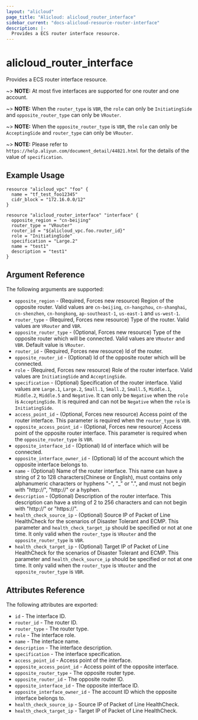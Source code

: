 ```yaml
---
layout: "alicloud"
page_title: "Alicloud: alicloud_router_interface"
sidebar_current: "docs-alicloud-resource-router-interface"
description: |-
  Provides a ECS router interface resource.
---
```


# alicloud\_router\_interface

Provides a ECS router interface resource.

~> **NOTE:** At most five interfaces are supported for one router and one account.
 
~> **NOTE:** When the `router_type` is `VBR`, the `role` can only be `InitiatingSide` and `opposite_router_type` can only be `VRouter`.

~> **NOTE:** When the `opposite_router_type` is `VBR`, the `role` can only be `AcceptingSide` and `router_type` can only be `VRouter`.

~> **NOTE:** Please refer to `https://help.aliyun.com/document_detail/44821.html` for the details of the value of `specification`. 

## Example Usage

```
resource "alicloud_vpc" "foo" {
  name = "tf_test_foo12345"
  cidr_block = "172.16.0.0/12"
}

resource "alicloud_router_interface" "interface" {
  opposite_region = "cn-beijing"
  router_type = "VRouter"
  router_id = "${alicloud_vpc.foo.router_id}"
  role = "InitiatingSide"
  specification = "Large.2"
  name = "test1"
  description = "test1"
}
```
## Argument Reference

The following arguments are supported:

* `opposite_region` - (Required, Forces new resource) Region of the opposite router. Valid values are `cn-beijing`, `cn-hangzhou`, `cn-shanghai`, `cn-shenzhen`, `cn-hongkong`, `ap-southeast-1`, `us-east-1` and `us-west-1`.
* `router_type` - (Required, Forces new resource) Type of the router. Valid values are `VRouter` and `VBR`.
* `opposite_router_type` - (Optional, Forces new resource) Type of the opposite router which will be connected. Valid values are `VRouter` and `VBR`. Default value is `VRouter`.
* `router_id` - (Required, Forces new resource) Id of the router.
* `opposite_router_id` - (Optional) Id of the opposite router which will be connected.
* `role` - (Required, Forces new resource) Role of the router interface. Valid values are `InitiatingSide` and `AcceptingSide`.
* `specification` - (Optional) Specification of the router interface. Valid values are `Large.1`, `Large.2`, `Small.1`, `Small.2`, `Small.5`, `Middle.1`, `Middle.2`, `Middle.5` and `Negative`. It can only be `Negative` when the `role` is `AcceptingSide`. It is required and can not be `Negative` when the `role` is `InitiatingSide`.
* `access_point_id` - (Optional, Forces new resource) Access point of the router interface. This parameter is required when the `router_type` is `VBR`.
* `opposite_access_point_id` - (Optional, Forces new resource) Access point of the opposite router interface. This parameter is required when the `opposite_router_type` is `VBR`.
* `opposite_interface_id` - (Optional) Id of interface which will be connected.
* `opposite_interface_owner_id` - (Optional) Id of the account which the opposite interface belongs to.
* `name` - (Optional) Name of the router interface. This name can have a string of 2 to 128 characters(Chinese or English), must contains only alphanumeric characters or hyphens "-", "_" or ".", and must not begin with "http://", "http://" or a hyphen. 
* `description` - (Optional) Description of the router interface. This description can have a string of 2 to 256 characters and can not begin with "http://" or "https://".
* `health_check_source_ip` - (Optional) Source IP of Packet of Line HealthCheck for the scenarios of Disaster Tolerant and ECMP. This parameter and `health_check_target_ip` should be specified or not at one time. It only valid when the `router_type` is `VRouter` and the `opposite_router_type` is `VBR`.
* `health_check_target_ip` - (Optional) Target IP of Packet of Line HealthCheck for the scenarios of Disaster Tolerant and ECMP. This parameter and `health_check_source_ip` should be specified or not at one time. It only valid when the `router_type` is `VRouter` and the `opposite_router_type` is `VBR`.


## Attributes Reference

The following attributes are exported:

* `id` - The interface ID.
* `router_id` - The router ID.
* `router_type` - The router type.
* `role` - The interface role.
* `name` - The interface name.
* `description` - The interface description.
* `specification` - The interface specification.
* `access_point_id` - Access point of the interface.
* `opposite_access_point_id` - Access point of the opposite interface.
* `opposite_router_type` - The opposite router type.
* `opposite_router_id` - The opposite router ID.
* `opposite_interface_id` - The opposite interface ID.
* `opposite_interface_owner_id` - The account ID which the opposite interface belongs to.
* `health_check_source_ip` - Source IP of Packet of Line HealthCheck.
* `health_check_target_ip` - Target IP of Packet of Line HealthCheck.

